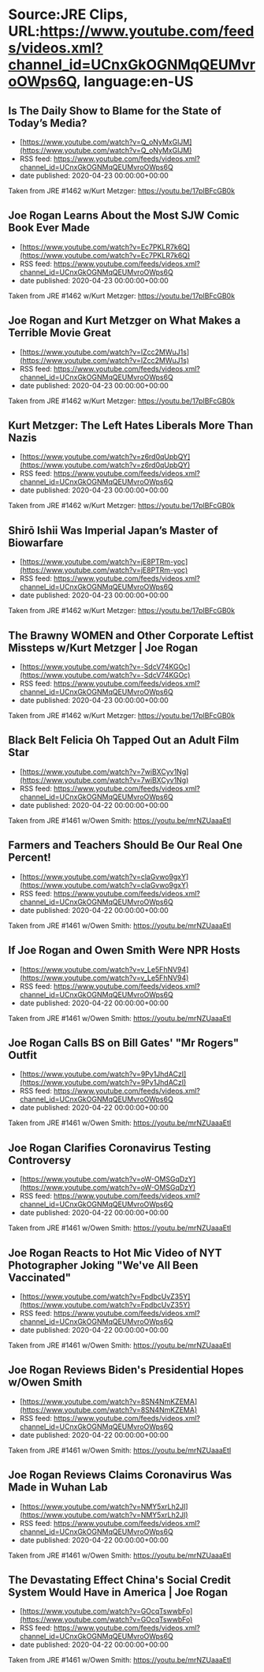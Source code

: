 # Source:JRE Clips, URL:https://www.youtube.com/feeds/videos.xml?channel_id=UCnxGkOGNMqQEUMvroOWps6Q, language:en-US

## Is The Daily Show to Blame for the State of Today’s Media?
 - [https://www.youtube.com/watch?v=Q_oNyMxGlJM](https://www.youtube.com/watch?v=Q_oNyMxGlJM)
 - RSS feed: https://www.youtube.com/feeds/videos.xml?channel_id=UCnxGkOGNMqQEUMvroOWps6Q
 - date published: 2020-04-23 00:00:00+00:00

Taken from JRE #1462 w/Kurt Metzger: https://youtu.be/17pIBFcGB0k

## Joe Rogan Learns About the Most SJW Comic Book Ever Made
 - [https://www.youtube.com/watch?v=Ec7PKLR7k6Q](https://www.youtube.com/watch?v=Ec7PKLR7k6Q)
 - RSS feed: https://www.youtube.com/feeds/videos.xml?channel_id=UCnxGkOGNMqQEUMvroOWps6Q
 - date published: 2020-04-23 00:00:00+00:00

Taken from JRE #1462 w/Kurt Metzger: https://youtu.be/17pIBFcGB0k

## Joe Rogan and Kurt Metzger on What Makes a Terrible Movie Great
 - [https://www.youtube.com/watch?v=IZcc2MWuJ1s](https://www.youtube.com/watch?v=IZcc2MWuJ1s)
 - RSS feed: https://www.youtube.com/feeds/videos.xml?channel_id=UCnxGkOGNMqQEUMvroOWps6Q
 - date published: 2020-04-23 00:00:00+00:00

Taken from JRE #1462 w/Kurt Metzger: https://youtu.be/17pIBFcGB0k

## Kurt Metzger: The Left Hates Liberals More Than Nazis
 - [https://www.youtube.com/watch?v=z6rd0qUpbQY](https://www.youtube.com/watch?v=z6rd0qUpbQY)
 - RSS feed: https://www.youtube.com/feeds/videos.xml?channel_id=UCnxGkOGNMqQEUMvroOWps6Q
 - date published: 2020-04-23 00:00:00+00:00

Taken from JRE #1462 w/Kurt Metzger: https://youtu.be/17pIBFcGB0k

## Shirō Ishii Was Imperial Japan’s Master of Biowarfare
 - [https://www.youtube.com/watch?v=jE8PTRm-yoc](https://www.youtube.com/watch?v=jE8PTRm-yoc)
 - RSS feed: https://www.youtube.com/feeds/videos.xml?channel_id=UCnxGkOGNMqQEUMvroOWps6Q
 - date published: 2020-04-23 00:00:00+00:00

Taken from JRE #1462 w/Kurt Metzger: https://youtu.be/17pIBFcGB0k

## The Brawny WOMEN and Other Corporate Leftist Missteps w/Kurt Metzger | Joe Rogan
 - [https://www.youtube.com/watch?v=-SdcV74KGOc](https://www.youtube.com/watch?v=-SdcV74KGOc)
 - RSS feed: https://www.youtube.com/feeds/videos.xml?channel_id=UCnxGkOGNMqQEUMvroOWps6Q
 - date published: 2020-04-23 00:00:00+00:00

Taken from JRE #1462 w/Kurt Metzger:
https://youtu.be/17pIBFcGB0k

## Black Belt Felicia Oh Tapped Out an Adult Film Star
 - [https://www.youtube.com/watch?v=7wiBXCyv1Ng](https://www.youtube.com/watch?v=7wiBXCyv1Ng)
 - RSS feed: https://www.youtube.com/feeds/videos.xml?channel_id=UCnxGkOGNMqQEUMvroOWps6Q
 - date published: 2020-04-22 00:00:00+00:00

Taken from JRE #1461 w/Owen Smith: https://youtu.be/mrNZUaaaEtI

## Farmers and Teachers Should Be Our Real One Percent!
 - [https://www.youtube.com/watch?v=claGvwo9gxY](https://www.youtube.com/watch?v=claGvwo9gxY)
 - RSS feed: https://www.youtube.com/feeds/videos.xml?channel_id=UCnxGkOGNMqQEUMvroOWps6Q
 - date published: 2020-04-22 00:00:00+00:00

Taken from JRE #1461 w/Owen Smith: https://youtu.be/mrNZUaaaEtI

## If Joe Rogan and Owen Smith Were NPR Hosts
 - [https://www.youtube.com/watch?v=v_Le5FhNV94](https://www.youtube.com/watch?v=v_Le5FhNV94)
 - RSS feed: https://www.youtube.com/feeds/videos.xml?channel_id=UCnxGkOGNMqQEUMvroOWps6Q
 - date published: 2020-04-22 00:00:00+00:00

Taken from JRE #1461 w/Owen Smith: https://youtu.be/mrNZUaaaEtI

## Joe Rogan Calls BS on Bill Gates' "Mr  Rogers" Outfit
 - [https://www.youtube.com/watch?v=9Py1JhdACzI](https://www.youtube.com/watch?v=9Py1JhdACzI)
 - RSS feed: https://www.youtube.com/feeds/videos.xml?channel_id=UCnxGkOGNMqQEUMvroOWps6Q
 - date published: 2020-04-22 00:00:00+00:00

Taken from JRE #1461 w/Owen Smith:
https://youtu.be/mrNZUaaaEtI

## Joe Rogan Clarifies Coronavirus Testing Controversy
 - [https://www.youtube.com/watch?v=oW-OMSGqDzY](https://www.youtube.com/watch?v=oW-OMSGqDzY)
 - RSS feed: https://www.youtube.com/feeds/videos.xml?channel_id=UCnxGkOGNMqQEUMvroOWps6Q
 - date published: 2020-04-22 00:00:00+00:00

Taken from JRE #1461 w/Owen Smith:
https://youtu.be/mrNZUaaaEtI

## Joe Rogan Reacts to Hot Mic Video of NYT Photographer Joking "We've All Been Vaccinated"
 - [https://www.youtube.com/watch?v=FpdbcUvZ35Y](https://www.youtube.com/watch?v=FpdbcUvZ35Y)
 - RSS feed: https://www.youtube.com/feeds/videos.xml?channel_id=UCnxGkOGNMqQEUMvroOWps6Q
 - date published: 2020-04-22 00:00:00+00:00

Taken from JRE #1461 w/Owen Smith:
https://youtu.be/mrNZUaaaEtI

## Joe Rogan Reviews Biden's Presidential Hopes w/Owen Smith
 - [https://www.youtube.com/watch?v=8SN4NmKZEMA](https://www.youtube.com/watch?v=8SN4NmKZEMA)
 - RSS feed: https://www.youtube.com/feeds/videos.xml?channel_id=UCnxGkOGNMqQEUMvroOWps6Q
 - date published: 2020-04-22 00:00:00+00:00

Taken from JRE #1461 w/Owen Smith:
https://youtu.be/mrNZUaaaEtI

## Joe Rogan Reviews Claims Coronavirus Was Made in Wuhan Lab
 - [https://www.youtube.com/watch?v=NMY5xrLh2JI](https://www.youtube.com/watch?v=NMY5xrLh2JI)
 - RSS feed: https://www.youtube.com/feeds/videos.xml?channel_id=UCnxGkOGNMqQEUMvroOWps6Q
 - date published: 2020-04-22 00:00:00+00:00

Taken from JRE #1461 w/Owen Smith:
https://youtu.be/mrNZUaaaEtI

## The Devastating Effect China's Social Credit System Would Have in America | Joe Rogan
 - [https://www.youtube.com/watch?v=GOcqTswwbFo](https://www.youtube.com/watch?v=GOcqTswwbFo)
 - RSS feed: https://www.youtube.com/feeds/videos.xml?channel_id=UCnxGkOGNMqQEUMvroOWps6Q
 - date published: 2020-04-22 00:00:00+00:00

Taken from JRE #1461 w/Owen Smith:
https://youtu.be/mrNZUaaaEtI

